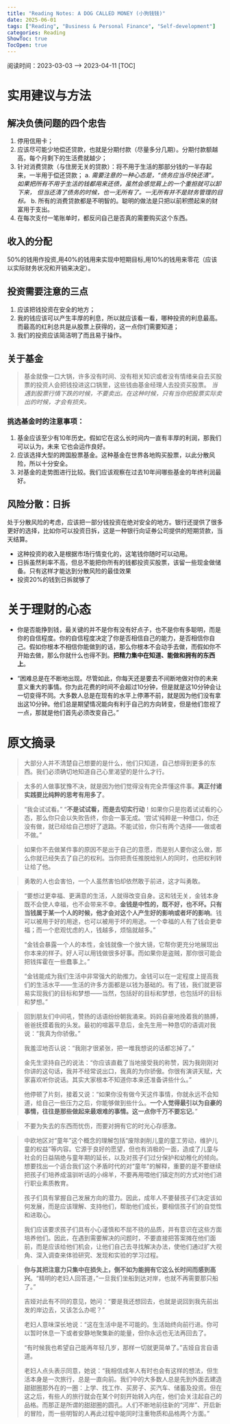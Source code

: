 ```yaml
---
title: "Reading Notes: A DOG CALLED MONEY (小狗钱钱)"
date: 2025-06-01
tags: ["Reading", "Business & Personal Finance", "Self-development"]
categories: Reading
ShowToc: true
TocOpen: true
---
```


阅读时间：2023-03-03 --> 2023-04-11
[TOC]



# 实用建议与方法

## 解决负债问题的四个忠告
1. 停用信用卡；
2. 应该尽可能少地偿还贷款，也就是分期付款（尽量多分几期）。分期付款额越高，每个月剩下的生活费就越少；
3. 针对消费贷款（与住房无关的贷款）：将不用于生活的那部分钱的一半存起来，一半用于偿还贷款；
   a. *需要注意的一种心态是，“债务应当尽快还清”。如果把所有不用于生活的钱都用来还债，虽然会感觉肩上的一个重担就可以卸下来， 但当还清了债务的时候，也一无所有了。一无所有并不是财务管理的目标。*
   b. 所有的消费贷款都是不明智的。聪明的做法是只把以前积攒起来的财富用于支出。
4. 在每次支付一笔账单时，都反问自己是否真的需要购买这个东西。

## 收入的分配
50%的钱用作投资,用40%的钱用来实现中短期目标,用10%的钱用来零花（应该以实际财务状况和开销来决定）。

## 投资需要注意的三点
1. 应该把钱投资在安全的地方；
2. 我的钱应该可以产生丰厚的利息，所以就应该看一看，哪种投资的利息最高。而最高的红利总共是从股票上获得的，这一点你们需要知道；
3. 我们的投资应该简洁明了而且易于操作。


## 关于基金
> 基金就像一口大锅，许多没有时间、没有相关知识或者没有情绪亲自去买股票的投资人会把钱投进这口锅里，这些钱由基金经理人去投资买股票。
*当遇到股票行情下跌的时候，不要卖出。在这种时候，只有当你把股票实际卖出的时候，才会有损失。*


### 挑选基金时的注意事项：
1. 基金应该至少有10年历史。假如它在这么长时间内一直有丰厚的利润，那我们可以认为，未来 它也会运作良好。
2. 应该选择大型的跨国股票基金。这种基金在世界各地购买股票，以此分散风险，所以十分安全。
3. 对基金的走势图进行比较。我们应该观察在过去10年间哪些基金的年终利润最好。

## 风险分散：日拆
处于分散风险的考虑，应该把一部分钱投资在绝对安全的地方。银行还提供了很多更好的选择，比如你可以投资日拆，这是一种银行向证券公司提供的短期贷款，当天结算。
+ 这种投资的收入是根据市场行情变化的，这笔钱你随时可以动用。
+ 日拆虽然利率不高，但总不能把你所有的钱都投资买股票，该留一些现金做储备。只有这样才能达到分散风险的最佳效果
+ 投资20%的钱到日拆就够了


# 关于理财的心态
+ 你是否能挣到钱，最关键的并不是你有没有好点子，也不是你有多聪明，而是你的自信程度。你的自信程度决定了你是否相信自己的能力，是否相信你自己。假如你根本不相信你能做到的话，那么你根本不会动手去做，而假如你不开始去做，那么你就什么也得不到。**把精力集中在知道、能做和拥有的东西上**。

+ “困难总是在不断地出现。尽管如此，你每天还是要去不间断地做对你的未来意义重大的事情。你为此花费的时间不会超过10分钟，但是就是这10分钟会让一切变得不同。大多数人总是在现有的水平上停滞不前，就是因为他们没有拿出这10分钟。他们总是期望情况能向有利于自己的方向转变，但是他们忽视了一点，那就是他们首先必须改变自己。”

# 原文摘录

> 大部分人并不清楚自己想要的是什么，他们只知道，自己想得到更多的东西。我们必须确切地知道自己心里渴望的是什么才行。

> 太多的人做事犹豫不决，就是因为他们觉得没有完全弄懂这件事。**真正付诸实践要比纯粹的思考有用多了**。

> “我会试试看。”
> “**不是试试看，而是去切实行动**！如果你只是抱着试试看的心态，那么你只会以失败告终，你会一事无成。‘尝试’纯粹是一种借口，你还没有做，就已经给自己想好了退路。不能试验，你只有两个选择——做或者不做。”

> 如果你不去做某件事的原因不是出于自己的意愿，而是别人要你这么做，那么你就已经失去了自己的权利。当你把责任推脱给别人的同时，也把权利转让给了他。

> 勇敢的人也会害怕，一个人虽然害怕却依然敢于前进，这才叫勇敢。

> “要想过更幸福、更满意的生活，人就得改变自身。这和钱无关，金钱本身既不会使人幸福，也不会带来不幸。**金钱是中性的，既不好，也不坏。只有当钱属于某一个人的时候，他才会对这个人产生好的影响或者坏的影响**。钱可以被用于好的用途，也可以被用于坏的用途。一个幸福的人有了钱会更幸福；而一个悲观忧虑的人，钱越多，烦恼就越多。”
> 
> “金钱会暴露一个人的本性，金钱就像一个放大镜，它帮你更充分地展现出你本来的样子。好人可以用钱做很多好事。而如果你是盗贼，那你很可能会把钱挥霍在一些蠢事上。”
>
> “金钱能成为我们生活中非常强大的助推力。金钱可以在一定程度上提高我们的生活水平——生活的许多方面都是以钱为基础的。有了钱，我们就更容易实现我们的目标和梦想——当然，包括好的目标和梦想，也包括坏的目标和梦想。”


> 回到朋友们中间吼，赞扬的话语纷纷朝我涌来。妈妈自豪地挽着我的胳膊，爸爸抚摸着我的头发。最初的喧嚣平息后，金先生用一种恳切的语调对我说：“我真为你骄傲。”
> 
> 我羞涩地否认说：“我刚才很紧张，把一堆我想说的话都忘掉了。”
> 
> 金先生坚持自己的说法：“你应该直截了当地接受我的称赞，因为我刚刚对你讲的这句话，我并不经常说出口，我真的为你骄傲。你很有演讲天赋，大家喜欢听你说话。其实大家根本不知道你本来还准备讲些什么。”
> 
> 他停顿了片刻，接着又说：“如果你没有做今天这件事情，你就永远不会知道，给自己一些压力之后，你能够做到些什么。**一个人觉得最引以为自豪的事情，往往是那些做起来最艰难的事情。这一点你千万不要忘记**。”

> 不要为失去的东西而忧伤，而要对拥有它的时光心存感激。

> 中欧地区对“童年”这个概念的理解包括“废除剥削儿童的童工劳动，维护儿童的权益”等内容。它源于良好的愿望，但也有消极的一面，造成了儿童与社会的日益隔绝与童年期的延长，以及对孩子们过分保护和幼稚化的倾向。想要找出一个适合我们这个矛盾时代的对“童年”的解释，重要的是不要继续把孩子们培养成温驯听话的小绵羊，不要再用喂他们镇定剂的方式对他们进行职业素质教育。
> 
> 孩子们具有掌握自己发展方向的潜力。因此，成年人不要替孩子们决定该如何发展，而是应该理解、支持他们，帮助他们成长，要相信孩子们的自觉性和进取心。
> 
> 我们应该要求孩子们具有小心谨慎和不屈不挠的品质，并有意识在这些方面培养他们。因此，在遇到需要解决的问题时，不要直接把答案摊在他们面前，而是应该给他们机会，让他们自己去寻找解决办法，使他们通过扩大视角、深入调查来体验研究、发现和实验的学习过程。

> **你与其把注意力只集中在损失上，倒不如为能拥有它这么长时间而感到高兴**。“精明的老妇人回答道，”一旦我们坐船到达对岸，也就不再需要那只船了。”
> 
> 吉娅对此有不同的意见，她问：“要是我还想回去，也就是说回到我先前出发的岸边去，又该怎么办呢？”
> 
> 老妇人意味深长地说：“这在生活中是不可能的。生活始终向前行进。你可以暂时休息一下或者安静地聚集新的能量，但你永远也无法再回去了。
> 
> “有时候我也希望自己能再年轻几岁，那样一切就更简单了。”吉娅自言自语道。
> 
> 老妇人点头表示同意，她说：“我相信成年人有时也会有这样的想法，但生活本身是一次旅行，总是一直向前。我们中的大多数人总是先到外面去建造甜甜圈那外在的一圈：上学、找工作、买房子、买汽车、储蓄及投资。但在这之后，有些人的旅行就会在某个时刻开始转入内在，他们会关注起自己的品格。而那正是所谓的甜甜圈的圆孔。人们不断地前往新的“河岸”、开启新的冒险，而一些明智的人再此过程中能同时注重物质和品格两个方面。”